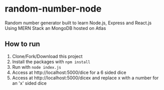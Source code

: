 # random-number-node
Random number generator built to learn Node.js, Express and React.js
Using MERN Stack an MongoDB hosted on Atlas

## How to run
1. Clone/Fork/Download this project
2. Install the packages with `npm install`
3. Run with  `node index.js`
4. Access at http://localhost:5000/dice for a 6 sided dice
5. Access at http://localhost:5000/dicex and replace x with a number for an 'x' sided dice
